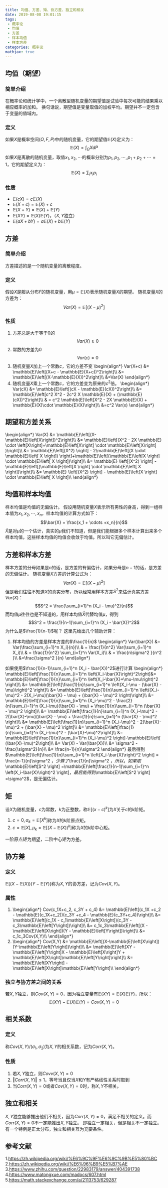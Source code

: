 ```yaml
---
title: 均值、方差、矩、协方差、独立和相关
date: 2019-08-08 19:01:15
tags:
 - 概率论
 - 均值
 - 方差
 - 样本均值
 - 样本方差
categories: 概率论
mathjax: true
---
```

## 均值（期望）
### 简单介绍
在概率论和统计学中，一个离散型随机变量的期望值是试验中每次可能的结果乘以相应概率的加和。
换句话说，期望值是变量取值的加权平均。期望并不一定包含于变量的值域内。

### 定义
如果$X$是概率空间$(\Omega, F,P)$中的随机变量，它的期望值$\mathbb{E}(X)$定义为：
$$\mathbb{E}(X) = \int_{\Omega} XdP$$
如果$X$是离散的随机变量，取值$x_1,x_2,\cdots$的概率分别为$p_1, p_2, \cdots, p_1+p_2+\cdots = 1$，它的期望定义为：
$$\mathbb{E}(X) = \sum_i x_ip_i$$

### 性质
- $\mathbb{E}(cX) = c\mathbb{E}(X)$
- $\mathbb{E}(X+c) = \mathbb{E}(X) + c$
- $\mathbb{E}(X+Y) = \mathbb{E}(X) + \mathbb{E}(Y)$
- $\mathbb{E}(XY) = \mathbb{E}(X)\mathbb{E}(Y)$，（$X,Y$独立）
- $\mathbb{E}(aX+bY) = a\mathbb{E}(X) + b\mathbb{E}(Y)$


## 方差
### 简单介绍
方差描述的是一个随机变量的离散程度。

### 定义 
假设$X$是服从分布$F$的随机变量，用$\mu=\mathbb{E}(X)$表示随机变量$X$的期望。
随机变量$X$的方差为：
$$Var(X) = \mathbb{E}\left[(X-\mu)^2\right]$$

### 性质
1. 方差总是大于等于$0$的
$$Var(X)\ge 0$$
2. 常数的方差为$0$
$$Var ( c ) = 0$$
3. 随机变量$X$加上一个常数$c$，它的方差不变
\begin{align\*}
Var(X+c) &= \mathbb{E}\left[(X+c - \mathbb{E}(X+c))^2\right]\\\\
&= \mathbb{E}\left[(X-\mathbb{E}(X))^2\right]\\\\
&=Var(X)
\end{align\*}
4. 随机变量$X$乘上一个常数$c$，它的方差变为原来的$c^2$倍。
\begin{align\*}
Var(cX) &= \mathbb{E}\left[(cX - \mathbb{E}(cX))^2\right]\\\\
&= \mathbb{E}\left[c^2 X^2 - 2c^2 X \mathbb{E}(X) + (\mathbb{E}(cX))^2\right]\\\\
& = c^2 \mathbb{E}\left[X^2 - 2X \mathbb{E}(X) + \mathbb{E}(X)\cdot \mathbb{E}(X)\right]\\\\
&=c^2 Var(x)
\end{align\*}


## 期望和方差关系
\begin{align\*}
Var(X) &= \mathbb{E}\left[(X-\mathbb{E}\left[X\right])^2\right]\\\\
&= \mathbb{E}\left[(X^2 - 2X \mathbb{E} \cdot \left[X\right]+\mathbb{E}\left[X\right] \cdot \mathbb{E}\left[X\right] )\right]\\\\
&= \mathbb{E}\left[(X^2) \right] - 2\mathbb{E}\left[(X \cdot \mathbb{E}\left[ X \right]) \right]+\mathbb{E}\left[(\mathbb{E}\left[X \right] \cdot \mathbb{E}\left[ X \right])\right]\\\\
&= \mathbb{E}    \left[(X^2) \right] -     \mathbb{E}\left[(\mathbb{E}\left[X \right] \cdot \mathbb{E}\left[ X \right])\right]\\\\
&= \mathbb{E}    \left[(X^2) \right] -  \mathbb{E}\left[X \right] \cdot \mathbb{E}\left[ X \right]\\\\
\end{align\*}

## 均值和样本均值
样本均值是均值的无偏估计。
假设用随机变量$X$表示所有男性的身高，得到一组样本值为$x_1, x_2, \cdots, x_n$，样本均值的计算方式如下：
$$\bar{X} = \frac{x_1 + \cdots +x_n}{n}$$
$\bar{X}$是对$\mu$的一个估计，真实的$\mu$我们不知道，但是我们能根据多个样本计算出来多个样本均值，这些样本均值的均值会收敛于均值。所以叫它无偏估计。

## 方差和样本方差
样本方差的分母如果是$n$的话，是方差的有偏估计，如果分母是$n-1$的话，是方差的无偏估计。
随机变量$X$方差的计算公式为：
$$Var(X) = \mathbb{E}\left[(X-\mu)^2\right]$$
但是我们往往不知道$X$的真实分布，所以经常用样本方差$S^2$来估计真实方差$Var(X)$：
$$S^2 = \frac{\sum_{i=1}^n (X_i - \mu)^2}{n}$$
而均值$\mu$往往也是不知道的，用样本均值$\bar{X}$代替均值$\mu$，得到
$$S^2 = \frac{1}{n-1}\sum_{i=1}^n (X_i - \bar{X})^2$$
为什么是$\frac{1}{n-1}$呢？
这里先给出几个辅助计算：
1. 样本均值的方差是样本方差的$\frac{1}{n}$
\begin{align\*}
Var(\bar{X}) &= Var(\frac{\sum_{i=1}^n X_i}{n})\\\\
& = \frac{1}{n^2} Var(\sum_{i=1}^n X_i)\\\\
& =  \frac{1}{n^2} \sum_{i=1}^n Var(X_i)\\\\
& = \frac{n\sigma^2 }{n^2 }\\\\ 
&=\frac{\sigma^2 }{n} 
\end{align\*}

如果使用$\frac{1}{n-1}\sum_{i=1}^n (X_i - \bar{X})^2$进行计算
\begin{align\*}
\mathbb{E}\left[\frac{1}{n}\sum_{i=1}^n \left(X_i-\bar{X}\right)^2\right]&= \mathbb{E}\left[\frac{1}{n}\sum_{i=1}^n \left(X_i-\bar{X}+\mu-\mu\right)^2 \right]\\\\
&= \mathbb{E}\left[\frac{1}{n}\sum_{i=1}^n \left(X_i-\mu - (\bar{X} - \mu)\right)^2 \right]\\\\
&= \mathbb{E}\left[\frac{1}{n}\sum_{i=1}^n \left((X_i-\mu)^2 - 2(X_i-\mu)(\bar{X} - \mu) + (\bar{X} - \mu)^2 \right)\right]\\\\
&= \mathbb{E}\left[\frac{1}{n}\sum_{i=1}^n (X_i-\mu)^2 - \frac{2}{n}\sum_{i=1}^n (X_i-\mu)(\bar{X} - \mu) + \frac{1}{n}\sum_{i=1}^n (\bar{X} - \mu)^2 \right]\\\\
&= \mathbb{E}\left[\frac{1}{n}\sum_{i=1}^n (X_i-\mu)^2 - 2(\bar{X}-\mu)(\bar{X} - \mu) + \frac{1}{n}\sum_{i=1}^n (\bar{X} - \mu)^2 \right]\\\\
&= \mathbb{E}\left[\frac{1}{n}\sum_{i=1}^n (X_i-\mu)^2 - 2(\bar{X}-\mu)^2 +  (\bar{X} - \mu)^2 \right]\\\\
&= \mathbb{E}\left[\frac{1}{n}\sum_{i=1}^n (X_i-\mu)^2 - (\bar{X}-\mu)^2\right]\\\\
&= \mathbb{E}\left[\frac{1}{n}\sum_{i=1}^n (X_i-\mu)^2 \right]-\mathbb{E}\left[ (\bar{X}-\mu)^2\right]\\\\
&= Var(X) - Var(\bar{X})\\\\
&= \sigma^2 - \frac{\sigma^2}{n}\\\\
&= \frac{n-1}{n}\sigma^2
\end{align\*}
最后得到$\mathbb{E}\left[\frac{1}{n}\sum_{i=1}^n \left(X_i-\bar{X}\right)^2  \right] = \frac{n-1}{n}\sigma^2 $，少算了$\frac{1}{n}\sigma^2 $，
所以，如果取$\mathbb{E}\left[S^2 \right] =\mathbb{E}\left[\frac{1}{n-1}\sum_{i=1}^n \left(X_i-\bar{X}\right)^2 \right]$，最后能得到$\mathbb{E}\left[S^2 \right] =\sigma^2$，是无偏估计。

## 矩
设$X$为随机变量，$c$为常数，$k$为正整数，称$\mathbb{E}\left[(x-c)^k\right]$为$X$关于$c$的$k$阶矩。
1. $c=0, \alpha_k=\mathbb{E}\left[X^k\right]$称为$X$的$k$阶原点矩。
2. $c=\mathbb{E}\left[X\right],\mu_k=\mathbb{E}\left[(X-\mathbb{E}(X))^k\right]$称为$X$的$k$阶中心矩。

一阶原点矩为期望，二阶中心矩为方差。

## 协方差

### 定义
$\mathbb{E}\left[(X-\mathbb{E}(X))(Y-\mathbb{E}(Y)\right]$称为$X,Y$的协方差，记为$Cov(X,Y)$。

### 属性
1. \begin{align\*}
Cov(c_1X+c_2, c_3Y + c_4) &= \mathbb{E}\left[(c_1X +c_2 - \mathbb{E}(c_1X+c_2))(c_3Y +c_4 - \mathbb{E}(c_3Y+c_4))\right]\\\\
&= \mathbb{E}\left[(c_1X - c_1\mathbb{E}\left[X\right])(c_3Y - c_3\mathbb{E}\left[Y\right])\right]\\\\
&= c_1c_3\mathbb{E}\left[(X - \mathbb{E}\left[X\right])(Y - \mathbb{E}\left[Y\right])\right]\\\\
&= c_1c_3Cov(X,Y)\\\\
\end{align\*}
2. \begin{align\*}
Cov(X,Y) &= \mathbb{E}\left[(X-\mathbb{E}\left[X\right])(Y-\mathbb{E}\left[Y\right])\right]\\\\
&= \mathbb{E}\left[XY - \mathbb{E}\left[Y\right]X - \mathbb{E}\left[X\right]Y + \mathbb{E}\left[X\right]\mathbb{E}\left[Y\right]\right]\\\\
&= \mathbb{E}\left[XY\right] - \mathbb{E}\left[X\right]\mathbb{E}\left[Y\right]\\\\
\end{align\*}

### 独立与协方差之间的关系
若$X,Y$独立，则$Cov(X,Y) = 0$，因为独立变量有$\mathbb{E}(XY) = \mathbb{E}(X)\mathbb{E}(Y)$，所以：
$$\mathbb{E}(XY) - \mathbb{E}(X)\mathbb{E}(Y) = Cov(X,Y) = 0$$

## 相关系数
### 定义
称$Cov(X,Y)/(\sigma_1,\sigma_2)$为$X,Y$的相关系数，记为$Corr(X,Y)$。

### 性质
1. 若$X,Y$独立，则$Covv(X,Y) = 0$
2. $\Vert Corr(X,Y)\Vert \le 1$，等号当且仅当$X$和$Y$有严格线性关系时取到
3. 当$Corr(X,Y)= 0$或者$Cov(X,Y) = 0$时，称$X,Y$不相关。

## 独立和相关
$X,Y$独立能够推出他们不相关，因为$Corr(X,Y) = 0$，满足不相关的定义。而$Corr(X,Y) = 0$不一定能推出$X,Y$独立。
即独立一定相关，但是相关不一定独立。有一个特例是正太分布，独立和相关互为充要条件。

## 参考文献
1.https://zh.wikipedia.org/wiki/%E6%9C%9F%E6%9C%9B%E5%80%BC
2.https://zh.wikipedia.org/wiki/%E6%96%B9%E5%B7%AE
3.https://www.zhihu.com/question/22983179/answer/404391738
4.https://www.matongxue.com/madocs/607.html
5.https://math.stackexchange.com/a/2113753/629287
